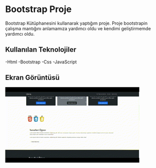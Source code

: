 <h1> Bootstrap Proje</h1>

Bootstrap Kütüphanesini kullanarak yaptığım proje.
Proje bootstrapin çalışma mantığını anlamamıza yardımcı oldu ve kendimi geliştirmemde yardımcı oldu.

<h2> Kullanılan Teknolojiler </h2>
-Html
-Bootstrap
-Css
-JavaScript

<h2> Ekran Görüntüsü </h2>

![](bsproje.gif)

